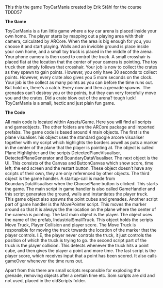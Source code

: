 This this the game ToyCarMania created by Erik Ståhl for the course TDDD57

**The Game**

ToyCarMania is a fun little game where a toy car arena is placed inside your own home.
The player starts by mapping out a playing area with their camera, calculated by ARCore. When the area is big enough for you, you choose it and start playing.
Walls and an invicible ground is place inside your own home, and a small toy truck is placed in the middle of the arena.
Your phone camera is then used to control the truck. A small crosshair is placed flat at the location that the center of your camera is pointing. 
The toy truck then simply follows that crosshair. Your job is now to collect the crates as they spawn to gain points. However, you only have 30 seconds to collect points.
However, every crate also gives you 5 more seconds on the clock. Your job is the collect as many points as you can before the time runs out.
But hold on, there's a catch.
Every now and then a grenade spawns. The grenades can't destroy you or the points, but they can very forcefully move you and the crates. Did a crate blow out of the arena?
tough luck!
ToyCarMania is a small, hectic and just plain fun game.

**The Code**

All main code is located within Assets/Game. Here you will find all scripts and gameobjects. The other folders are the ARCore package and imported prefabs.
The game code is based around 4 main objects. 
The first is the plane visualiser. his object uses the standard google arcore visualiser together with my script which highlights the borders aswell
as puts a marker in the center of the plane that the player is pointing at. The object is called Plane Highlighter and the scripts DetectedPlaneVisualiser, DetectedPlaneGenerator and BoundaryDataVisualiser.
The next object is the UI. This consists of the Canvas and ButtonCanvas which show score, time left, the end screen and the restart button. These object doesn't have any scripts of their own, they are only referenced by other objects.
The third object is the game handler. A startup-call is made from BoundaryDataVisualiser when the ChoosePlane button is clicked. This starts the game.
The main script in game handler is also called GameHandler and this script generates the ground, walls and instantiates the player truck. This game object also spawns the
point cubes and grenades. Another script part of game handler is the MovePointer script. This moves the marker around so that it is always the the location on the plane where the center of the camera is pointing.
The last main object is the player. The object uses the name of the prefab, IndustrialSmallTruck. This object holds the scripts Move Truck, Player Collision and player score.
The Move Truck is responsible for moving the truck towards the location of the marker that the player controls. I.E, the player never controls the truck, it just controls the position of which the truck is trying to go.
the second script part of the truck is the player collision. This detects whenever the truck hits a point cube, and then gives the player a point and more time. The last script is the player score, which receives input that a point has been scored.
It also calls gameOver whenever the time runs out.

Apart from this there are small scripts responsible for exploding the grenade, removing objects after a certain time etc. Som scripts are old and not used, placed in the oldScripts folder.
